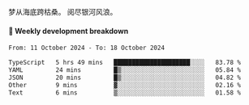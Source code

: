 梦从海底跨枯桑。
阅尽银河风浪。


#### 📝 Weekly development breakdown

<!--START_SECTION:waka-->

```txt
From: 11 October 2024 - To: 18 October 2024

TypeScript   5 hrs 49 mins   █████████████████████░░░░   83.78 %
YAML         24 mins         █▒░░░░░░░░░░░░░░░░░░░░░░░   05.84 %
JSON         20 mins         █▒░░░░░░░░░░░░░░░░░░░░░░░   04.82 %
Other        9 mins          ▓░░░░░░░░░░░░░░░░░░░░░░░░   02.16 %
Text         6 mins          ▒░░░░░░░░░░░░░░░░░░░░░░░░   01.58 %
```

<!--END_SECTION:waka-->




